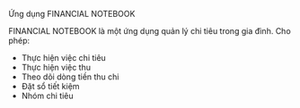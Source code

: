 Ứng dụng FINANCIAL NOTEBOOK

FINANCIAL NOTEBOOK là một ứng dụng quản lý chi tiêu trong gia đình.
Cho phép:
 - Thực hiện việc chi tiêu
 - Thực hiện việc thu
 - Theo dõi dòng tiền thu chi
 - Đặt sổ tiết kiệm
 - Nhóm chi tiêu